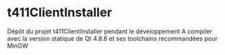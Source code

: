 # t411ClientInstaller
Dépôt du projet t411ClientInstaller pendant le développement
A compiler avec la version statique de Qt 4.8.6 et ses toolchains recommandées pour MinGW
